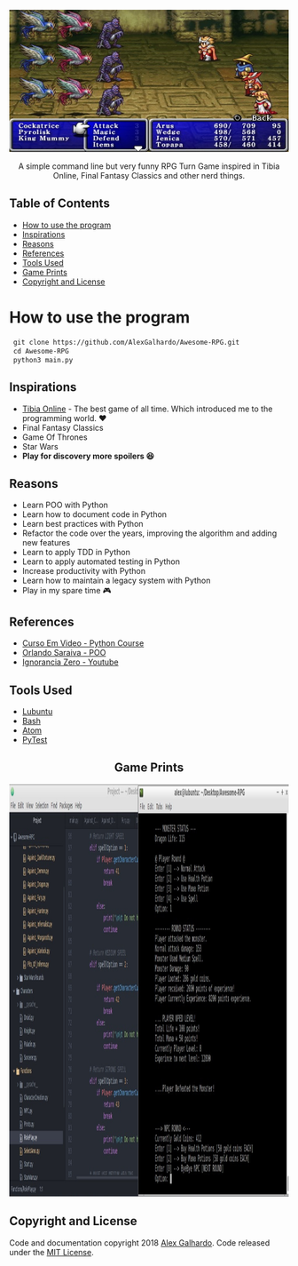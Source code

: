<p align="center">
  <a href="https://secure.tibia.com/news/?subtopic=latestnews">
    <img src="rpg.jpg" alt="" width=512 height=256>
  </a>

  <p align="center">
    A simple command line but very funny RPG Turn Game inspired in Tibia Online, Final Fantasy Classics and other nerd things.
    <br>
  </p>



## Table of Contents

- [How to use the program](#how-to-use-the-program)
- [Inspirations](#inspirations)
- [Reasons](#reasons)
- [References](#references)
- [Tools Used](#tools-used)
- [Game Prints](#game-prints)
- [Copyright and License](#copyright-and-license)

# How to use the program

     git clone https://github.com/AlexGalhardo/Awesome-RPG.git
     cd Awesome-RPG
     python3 main.py

## Inspirations

- [Tibia Online](https://secure.tibia.com/news/?subtopic=latestnews) - The best game of all time. Which introduced me to the programming world. :heart:
- Final Fantasy Classics
- Game Of Thrones
- Star Wars
- <strong> Play for discovery more spoilers :satisfied: </strong>

## Reasons

- Learn POO with Python
- Learn how to document code in Python
- Learn best practices with Python
- Refactor the code over the years, improving the algorithm and adding new features
- Learn to apply TDD in Python
- Learn to apply automated testing in Python
- Increase productivity with Python
- Learn how to maintain a legacy system with Python
- Play in my spare time :video_game:

## References

- [Curso Em Video - Python Course](https://www.cursoemvideo.com/course-cat/python/)
- [Orlando Saraiva - POO](https://github.com/orlandosaraivajr/ioo)
- [Ignorancia Zero - Youtube](https://www.youtube.com/channel/UCmjj41YfcaCpZIkU-oqVIIw)

## Tools Used

- [Lubuntu](https://lubuntu.net/)
- [Bash](https://www.google.com.br/search?q=bash&oq=bash&aqs=chrome..69i57l2j69i65l3j69i60.422j0j7&sourceid=chrome&ie=UTF-8)
- [Atom](https://atom.io/)
- [PyTest](https://docs.pytest.org/en/latest/)


<h2 align="center"> Game Prints </h2>

<p align="center">
  <a href="https://secure.tibia.com/news/?subtopic=latestnews">
    <img src="alpha-version.jpg" alt="" width="1360" height="742">
  </a>



## Copyright and License

Code and documentation copyright 2018 [Alex Galhardo](https://github.com/AlexGalhardo). Code released under the [MIT License](https://github.com/AlexGalhardo/Awesome-RPG/blob/master/LICENSE).
